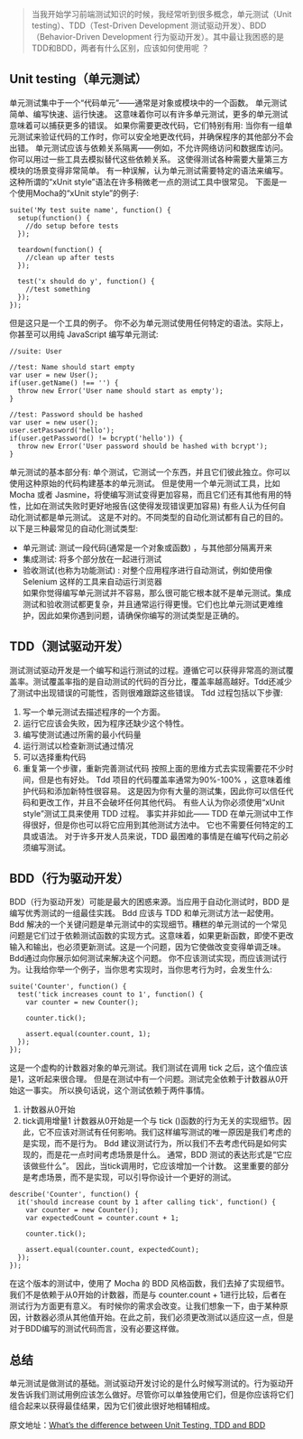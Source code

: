 > 当我开始学习前端测试知识的时候，我经常听到很多概念，单元测试（Unit testing）、TDD（Test-Driven Development 测试驱动开发）、BDD（Behavior-Driven Development 行为驱动开发）。其中最让我困惑的是TDD和BDD，两者有什么区别，应该如何使用呢 ？

## Unit testing（单元测试）
单元测试集中于一个“代码单元”——通常是对象或模块中的一个函数。 单元测试简单、编写快速、运行快速。 这意味着你可以有许多单元测试，更多的单元测试意味着可以捕获更多的错误。 如果你需要更改代码，它们特别有用: 当你有一组单元测试来验证代码的工作时，你可以安全地更改代码，并确保程序的其他部分不会出错。
单元测试应该与依赖关系隔离——例如，不允许网络访问和数据库访问。 你可以用过一些工具去模拟替代这些依赖关系。 这使得测试各种需要大量第三方模块的场景变得非常简单。 
有一种误解，认为单元测试需要特定的语法来编写。 这种所谓的“xUnit style”语法在许多稍微老一点的测试工具中很常见。 下面是一个使用Mocha的“xUnit style”的例子:
```
suite('My test suite name', function() {
  setup(function() {
    //do setup before tests
  });
 
  teardown(function() {
    //clean up after tests
  });
 
  test('x should do y', function() {
    //test something
  });
});
```
但是这只是一个工具的例子。 你不必为单元测试使用任何特定的语法。实际上，你甚至可以用纯 JavaScript 编写单元测试:
```
//suite: User
 
//test: Name should start empty
var user = new User();
if(user.getName() !== '') {
  throw new Error('User name should start as empty');
}
 
//test: Password should be hashed
var user = new user();
user.setPassword('hello');
if(user.getPassword() != bcrypt('hello')) {
  throw new Error('User password should be hashed with bcrypt');
}
```
单元测试的基本部分有: 单个测试，它测试一个东西，并且它们彼此独立。你可以使用这种原始的代码构建基本的单元测试。 但是使用一个单元测试工具，比如 Mocha 或者 Jasmine，将使编写测试变得更加容易，而且它们还有其他有用的特性，比如在测试失败时更好地报告(这使得发现错误更加容易)
有些人认为任何自动化测试都是单元测试。 这是不对的。不同类型的自动化测试都有自己的目的。
以下是三种最常见的自动化测试类型:
  - 单元测试: 测试一段代码(通常是一个对象或函数) ，与其他部分隔离开来
  - 集成测试: 将多个部分放在一起进行测试
  - 验收测试(也称为功能测试) : 对整个应用程序进行自动测试，例如使用像 Selenium 这样的工具来自动运行浏览器  
如果你觉得编写单元测试并不容易，那么很可能它根本就不是单元测试。集成测试和验收测试都更复杂，并且通常运行得更慢。它们也比单元测试更难维护，因此如果你遇到问题，请确保你编写的测试类型是正确的。
## TDD（测试驱动开发）
测试测试驱动开发是一个编写和运行测试的过程。遵循它可以获得非常高的测试覆盖率。测试覆盖率指的是自动测试的代码的百分比，覆盖率越高越好。Tdd还减少了测试中出现错误的可能性，否则很难跟踪这些错误。
Tdd 过程包括以下步骤:
  1. 写一个单元测试去描述程序的一个方面。
  2. 运行它应该会失败，因为程序还缺少这个特性。
  3. 编写使测试通过所需的最小代码量
  4. 运行测试以检查新测试通过情况
  5. 可以选择重构代码
  6. 重复第一个步骤，重新完善测试代码
按照上面的思维方式去实现需要花不少时间，但是也有好处。 Tdd 项目的代码覆盖率通常为90%-100% ，这意味着维护代码和添加新特性很容易。 这是因为你有大量的测试集，因此你可以信任代码和更改工作，并且不会破坏任何其他代码。
有些人认为你必须使用“xUnit style”测试工具来使用 TDD 过程。 事实并非如此—— TDD 在单元测试中工作得很好，但是你也可以将它应用到其他测试方法中。 它也不需要任何特定的工具或语法。
对于许多开发人员来说，TDD 最困难的事情是在编写代码之前必须编写测试。 
## BDD（行为驱动开发）
BDD（行为驱动开发）可能是最大的困惑来源。当应用于自动化测试时，BDD 是编写优秀测试的一组最佳实践。 Bdd 应该与 TDD 和单元测试方法一起使用。
Bdd 解决的一个关键问题是单元测试中的实现细节。糟糕的单元测试的一个常见问题是它们过于依赖测试函数的实现方式。这意味着，如果更新函数，即使不更改输入和输出，也必须更新测试。这是一个问题，因为它使做改变变得单调乏味。
Bdd通过向你展示如何测试来解决这个问题。 你不应该测试实现，而应该测试行为。让我给你举一个例子，当你思考实现时，当你思考行为时，会发生什么:
```
suite('Counter', function() {
  test('tick increases count to 1', function() {
    var counter = new Counter();
 
    counter.tick();
 
    assert.equal(counter.count, 1);
  });
});
```
这是一个虚构的计数器对象的单元测试。我们测试在调用 tick 之后，这个值应该是1，这听起来很合理。 但是在测试中有一个问题。测试完全依赖于计数器从0开始这一事实。 所以换句话说，这个测试依赖于两件事情。
  1.  计数器从0开始
  2.  tick调用增量1
计数器从0开始是一个与 tick ()函数的行为无关的实现细节。因此，它不应该对测试有任何影响。我们这样编写测试的唯一原因是我们考虑的是实现，而不是行为。
Bdd 建议测试行为，所以我们不去考虑代码是如何实现的，而是花一点时间考虑场景是什么。 通常，BDD 测试的表达形式是“它应该做些什么”。 因此，当tick调用时，它应该增加一个计数。
这里重要的部分是考虑场景，而不是实现，可以引导你设计一个更好的测试。
```
describe('Counter', function() {
  it('should increase count by 1 after calling tick', function() {
    var counter = new Counter();
    var expectedCount = counter.count + 1;

    counter.tick();

    assert.equal(counter.count, expectedCount);
  });
});
```
在这个版本的测试中，使用了 Mocha 的 BDD 风格函数，我们去掉了实现细节。我们不是依赖于从0开始的计数器，而是与 counter.count + 1进行比较，后者在测试行为方面更有意义。
有时候你的需求会改变。让我们想象一下，由于某种原因，计数器必须从其他值开始。在此之前，我们必须更改测试以适应这一点，但是对于BDD编写的测试代码而言，没有必要这样做。

## 总结
单元测试是做测试的基础。测试驱动开发讨论的是什么时候写测试的。行为驱动开发告诉我们测试用例应该怎么做好。尽管你可以单独使用它们，但是你应该将它们组合起来以获得最佳结果，因为它们彼此很好地相辅相成。

原文地址：[What’s the difference between Unit Testing, TDD and BDD](https://codeutopia.net/blog/2015/03/01/unit-testing-tdd-and-bdd/) 
